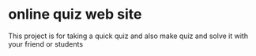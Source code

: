 # online quiz web site

This project is for taking a quick quiz and also make quiz and solve it with your friend or students
